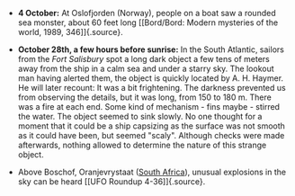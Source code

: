 ﻿

-   **4 October:** At Oslofjorden (Norway), people on a boat saw a rounded sea monster, about 60 feet long [\[Bord/Bord: Modern mysteries of the world, 1989, 346\]]{.source}.


-   **October 28th, a few hours before sunrise:** In the South Atlantic, sailors from the *Fort Salisbury* spot a long dark object a few tens of meters away from the ship in a calm sea and under a starry sky. The lookout man having alerted them, the object is quickly located by A. H. Haymer. He will later recount: It was a bit frightening. The darkness prevented us from observing the details, but it was long, from 150 to 180 m. There was a fire at each end. Some kind of mechanism - fins maybe - stirred the water. The object seemed to sink slowly. No one thought for a moment that it could be a ship capsizing as the surface was not smooth as it could have been, but seemed \"scaly\". Although checks were made afterwards, nothing allowed to determine the nature of this strange object.


- Above Boschof, Oranjevrystaat ([South Africa](ZA.html)), unusual explosions in the sky can be heard [\[UFO Roundup 4-36\]]{.source}.
